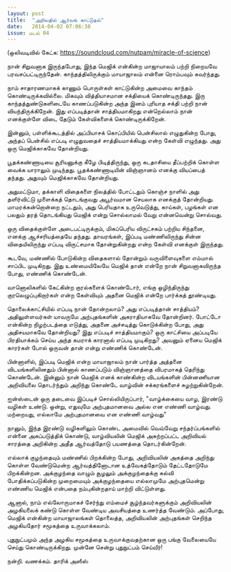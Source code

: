 ```yaml
---
layout: post
title:  "அறிவதில் ஆர்வங் காட்டுதல்"
date:   2014-04-02 07:06:38
issue: மடல் 04
---
```



(ஒலிவடிவில் கேட்க: https://soundcloud.com/nutpam/miracle-of-science)

நான் சிறுவனாக இருந்தபோது, இந்த மெஜிக் என்கின்ற மாஜாயாலம் பற்றி நிறையவே பரவசப்பட்டிருந்தேன். காந்தத்திலிருக்கும் மாயாஜாலம் என்னை ரொம்பவும் கவர்ந்தது.

நாம் சாதாரணமாகக் காணும் பொருள்கள் காட்டுகின்ற அமைவை காந்தம் கொண்டிருக்கவில்லை. மிகவும் வித்தியாசமான சக்தியைக் கொண்டிருந்தது. இரு காந்தத்துண்டுகளிடையே காணப்படுகின்ற அந்த இனம் புரியாத சக்தி பற்றி நான் வியந்திருக்கிறேன். இது எப்படித்தான் சாத்தியமாகிறது என்றெல்லாம் நான் எனக்குள்ளே விடை தேடும் கேள்விகளைக் கொண்டிருக்கிறேன்.

இன்னும், பள்ளிக்கூடத்தில் அப்பியாசக் கொப்பியில் பென்சிலால் எழுதுகின்ற போது, அந்தப் பென்சில் எப்படி எழுதுவதைச் சாத்தியமாக்கியது என்ற கேள்வி எழுந்தது. அது ஒரு மெஜிக்காகவே தோன்றியது.

பூதக்கண்ணாடியை சூரியனுக்கு கீழே பிடித்திருந்து, ஒரு கடதாசியை தீப்பற்றிக் கொள்ள வைக்க யாராலும் முடிந்தது. பூதக்கண்ணாடியின் விஞ்ஞானம் எனக்கு வியப்பைத் தந்தது. அதுவும் மெஜிக்காகவே தோன்றியது.

அதுமட்டுமா, தக்காளி விதைகளை நிலத்தில் போட்டதும் கொஞ்ச நாளில் அது தளிர்விட்டு முளைக்கத் தொடங்குவது அபூர்வமான செயலாக எனக்குத் தோன்றியது. மாமரக்கன்றொன்றை நட்டதும், அது பெரியதாக உருவெடுத்து, காய்கள், பழங்கள் என பலதும் தரத் தொடங்கியது மெஜிக் என்று சொல்லாமல் வேறு என்னவென்று சொல்வது.

ஒரு விதைக்குள்ளே அடைபட்டிருக்கும், மிகப்பெரிய விருட்சகம் பற்றிய சிந்தனை, எனக்கு ஆச்சரியத்தையே தந்தது. தாவரங்கள், இப்படி மண்ணிலிருந்து சின்ன விதையிலிருந்து எப்படி விருட்சமாக தோன்றுகின்றது என்ற கேள்வி எனக்குள் இருந்தது.

கூடவே, மண்ணில் போடுகின்ற விதைகளால் தோன்றும் வருவிளைவுகளை எம்மால் சாப்பிட முடிகிறது. இது உண்மையிலேயே மெஜிக் தான் என்றே நான் சிறுவனாகவிருந்த போது, எண்ணிக் கொண்டேன்.

வானொலிகளில் கேட்கின்ற குரல்களைக் கொண்டோர், எங்கு ஒழிந்திருந்து குரலெழுப்புகிறார்கள் என்ற கேள்வியும் அதனை மெஜிக் என்றே பார்க்கத் தூண்டியது.

தொலைக்காட்சியில் எப்படி நான் தோன்றலாம்? அது எப்படித்தான் சாத்தியம்? அதிலுள்ளவர்கள் யாவருமே அற்புதங்களின் அகராதியாகவே தோன்றினர். போட்டோ என்கின்ற நிழற்படத்தை எடுத்து, அதனை அச்சடித்து கொடுக்கின்ற போது, அது அதிசயமாகவே தோன்றியது? இது எப்படிச் சாத்தியமாகும்? ஒரு காட்சியை அப்படியே பிரதியாக்கம் செய்ய அந்த கமராக் காரனால் எப்படி முடிகிறது? அவனும் ஏனைய மெஜிக் காரர்கள் போல் ஒருவன் தான் என்று எண்ணிக் கொண்டேன்.

பின்னாளில், இப்படி மெஜிக் என்ற மாயாஜாலம் நான் பார்த்த அத்தனை விடயங்களிலினதும் பின்னால் காணப்படும் விஞ்ஞானத்தை விபரமாகத் தெரிந்து கொண்டேன். இன்னும் நான் மெஜிக் எனக் காண்கின்ற விடயங்களின் பின்னணியான அறிவியலை தொடர்ந்தும் அறிந்து கொண்டே வாழ்வின் சக்கரங்களைச் சுழற்றுகின்றேன்.

ஐன்ஸ்டைன் ஒரு தடைவை இப்படிச் சொல்லியிருப்பார், "வாழ்க்கையை வாழ, இரண்டு வழிகள் உண்டு. ஒன்று, எதுவுமே அற்புதமானவை அல்ல என எண்ணி வாழ்வது. மற்றையது, எல்லாமே அற்புதமானவை என எண்ணி வாழ்வது"

நானும், இந்த இரண்டு வழிகளிலும் கொண்ட அமைவில் வெவ்வேறு சந்தர்ப்பங்களில் என்னை அகப்படுத்திக் கொண்டு, வாழ்வியலின் மெஜிக் அகற்றப்பட்ட அறிவியல் சாரத்தை அறிகின்ற அதீத ஆர்வத்தோடு பயணத்தை தொடர்கின்றேன்.

எல்லாக் குழந்தையும் மண்ணில் பிறக்கின்ற போது, அறிவியலின் அகத்தை அறிந்து கொள்ள வேண்டுமென்ற ஆர்வத்தினோடான உத்வேகத்தோடும் தேட்டதோடுமே பிறக்கின்றன. அக்குழந்தை வாழும் சூழலும் அக்குழந்தைக்கு கல்வி போதிக்கப்படுகின்ற முறைமையும் அக்குழந்தையை எல்லாமுமே அற்புதமென்று எண்ணிய மெஜிக் என்பதை நம்புகின்றதாய் மாற்றி விட்டுள்ளது.

ஆனால், நாம் எல்லோருமாகச் சேர்ந்து எம்மைச் சூழ்ந்தவர்களுக்கும் அறிவியலின் அழகியலைக் கண்டு கொள்ள வேண்டிய அவசியத்தை உணர்த்த வேண்டும். அப்போது, மெஜிக் என்கின்ற மாயாஜாலங்கள் தொலைத்த, அறிவியலின் அற்புதங்கள் செறிந்த அழகியதோர் சமூகத்தை உருவாக்கலாம்.

புதுநுட்பமும் அந்த அழகிய சமூகத்தை உருவாக்குவதற்கான ஒரு பங்கு வேலையையே செய்து கொண்டிருக்கிறது. முன்னே சென்று புதுநுட்பம் செய்வீர்!

நன்றி. வணக்கம். தாரிக் அஸீஸ்